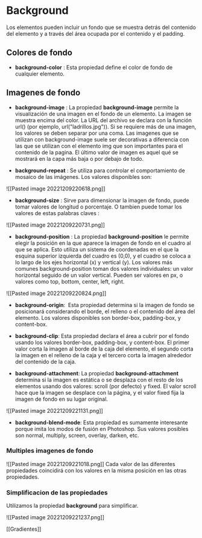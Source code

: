 # Background
Los elementos pueden incluir un fondo que se muestra detrás del contenido del elemento y a través del área ocupada por el contenido y el padding.
## Colores de fondo

* **background-color** : Esta propiedad define el color de fondo de cualquier elemento.
## Imagenes de fondo

* **background-image** : La propiedad **background-image** permite la visualización de una imagen en el fondo de un elemento. La imagen se muestra encima del color. La URL del archivo se declara con la función url() (por ejemplo, url("ladrillos.jpg")). Si se requiere más de una imagen, los valores se deben separar por una coma. Las imagenes que se utilizan con background-image suele ser decorativas a diferencia con las que se utilizan con el elemento img que son importantes para el contenido de la pagina. El último valor de imagen es aquel qué se mostrará en la capa más baja o por debajo de todo.

* **background-repeat** : Se utiliza para controlar el comportamiento de mosaico de las imágenes. Los valores disponibles son:

![[Pasted image 20221209220618.png]]

* **background-size** : Sirve para dimensionar la imagen de fondo, puede tomar valores de longitud o porcentaje. O tambien puede tomar los valores de estas palabras claves : 

![[Pasted image 20221209220731.png]]

* **background-position** : La propiedad **background-position** le permite elegir la posición en la que aparece la imagen de fondo en el cuadro al que se aplica. Esto utiliza un sistema de coordenadas en el que la esquina superior izquierda del cuadro es (0,0), y el cuadro se coloca a lo largo de los ejes horizontal (x) y vertical (y). Los valores más comunes background-position toman dos valores individuales: un valor horizontal seguido de un valor vertical. Pueden ser valores en px, o valores como top, bottom, center, left, right.

![[Pasted image 20221209220824.png]]

* **background-origin**:  Esta propiedad determina si la imagen de fondo se posicionará considerando el borde, el relleno o el contenido del área del elemento. Los valores disponibles son border-box, padding-box, y content-box.

* **background-clip**: Esta propiedad declara el área a cubrir por el fondo usando los valores border-box, padding-box, y content-box. El primer valor corta la imagen al borde de la caja del elemento, el segundo corta la imagen en el relleno de la caja y el tercero corta la imagen alrededor del contenido de la caja.

* **background-attachment**: La propiedad **background-attachment** determina si la imagen es estática o se desplaza con el resto de los elementos usando dos valores: scroll (por defecto) y fixed. El valor scroll hace que la imagen se desplace con la página, y el valor fixed fija la imagen de fondo en su lugar original.

![[Pasted image 20221209221131.png]]

* **background-blend-mode**: Esta propiedad es sumamente interesante porque imita los modos de fusión en Photoshop. Sus valores posibles son normal, multiply, screen, overlay, darken, etc.

### Multiples imagenes de fondo

![[Pasted image 20221209221018.png]]
Cada valor de las diferentes propiedades coincidirá con los valores en la misma posición en las otras propiedades.
### Simplificacion de las propiedades
Utilizamos la propiedad **background** para simplificar.

![[Pasted image 20221209221237.png]]

[[Gradientes]]